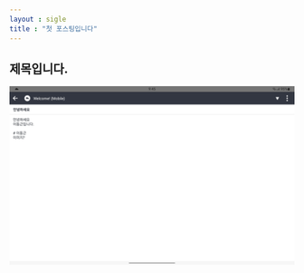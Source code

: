 ```yaml
---
layout : sigle
title : "첫 포스팅입니다"
---
```



## 제목입니다.

![이미지](./Screenshot_20220527-094517_Joplin.jpg)
